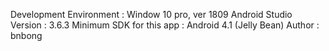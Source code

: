 Development Environment : Window 10 pro, ver 1809
Android Studio Version : 3.6.3
Minimum SDK for this app : Android 4.1 (Jelly Bean)
Author : bnbong

